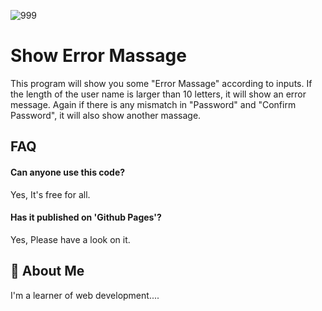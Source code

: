 ![999](https://user-images.githubusercontent.com/87128828/135139516-9fb7d943-b0ac-454f-bfde-5e3b5804456e.PNG)

# Show Error Massage

This program will show you some "Error Massage" according to inputs.
 If the length of the user name is larger than 10 letters, it will show an error message.
 Again if there is any mismatch in "Password" and "Confirm Password", it will also show another massage.
## FAQ

#### Can anyone use this code?

Yes, It's free for all.

#### Has it published on 'Github Pages'?

Yes, Please have a look on it.

  
## 🚀 About Me
I'm a learner of web development....
